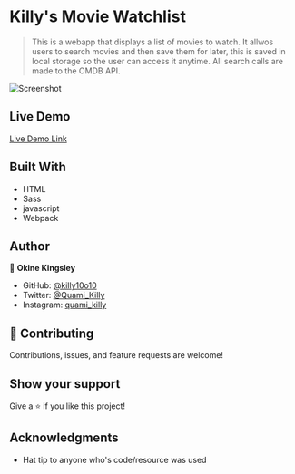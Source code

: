 # Killy's Movie Watchlist

> This is a webapp that displays a list of movies to watch. It allwos users to search movies and then save them for later, this is saved in local storage so the user can access it anytime. All search calls are made to the OMDB API.

![Screenshot](screenshot.png)

## Live Demo

[Live Demo Link](https://killy10o10.github.io/movie-watchlist)

## Built With

- HTML
- Sass
- javascript
- Webpack

## Author

👤 **Okine Kingsley**

- GitHub: [@killy10o10](https://github.com/killy10o10)
- Twitter: [@Quami_Killy](https://twitter.com/Quami_Killy)
- Instagram: [quami_killy](https://www.instagram.com/quami_killy/)

## 🤝 Contributing

Contributions, issues, and feature requests are welcome!

## Show your support

Give a ⭐️ if you like this project!

## Acknowledgments

- Hat tip to anyone who's code/resource was used
